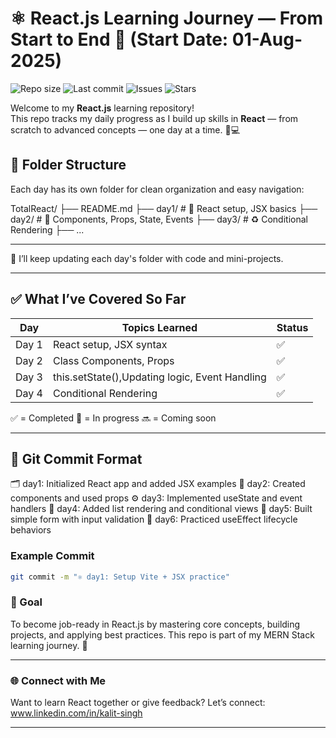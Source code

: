 # ⚛️ React.js Learning Journey — From Start to End 🚀 (Start Date: 01-Aug-2025)

![Repo size](https://img.shields.io/github/repo-size/KalitSingh/reactJourney)
![Last commit](https://img.shields.io/github/last-commit/KalitSingh/reactJourney)
![Issues](https://img.shields.io/github/issues/KalitSingh/reactJourney)
![Stars](https://img.shields.io/github/stars/KalitSingh/reactJourney?style=social)


Welcome to my **React.js** learning repository!  
This repo tracks my daily progress as I build up skills in **React** — from scratch to advanced concepts — one day at a time. 🧠💻

## 📁 Folder Structure

Each day has its own folder for clean organization and easy navigation:

TotalReact/
├── README.md
├── day1/ # 🚀 React setup, JSX basics
├── day2/ # 🔁 Components, Props, State, Events
├── day3/ # ♻️  Conditional Rendering
├── ...


---


📝 I’ll keep updating each day's folder with code and mini-projects.

---

## ✅ What I’ve Covered So Far

| Day   | Topics Learned                                           | Status |
|-------|----------------------------------------------------------|--------|
| Day 1 | React setup, JSX syntax                                  | ✅     |
| Day 2 | Class Components, Props                                  | ✅     |
| Day 3 | this.setState(),Updating logic, Event Handling           | ✅     |
| Day 4 | Conditional Rendering                                    | ✅     |


✅ = Completed 
🔄 = In progress
🔜 = Coming soon

---

## 🧾 Git Commit Format

🗂️ day1: Initialized React app and added JSX examples
🔧 day2: Created components and used props
⚙️ day3: Implemented useState and event handlers
🔁 day4: Added list rendering and conditional views
🧪 day5: Built simple form with input validation
🔬 day6: Practiced useEffect lifecycle behaviors


### Example Commit
```bash
git commit -m "⚛️ day1: Setup Vite + JSX practice"
```
### 📌 Goal
To become job-ready in React.js by mastering core concepts, building projects, and applying best practices.
This repo is part of my MERN Stack learning journey. 🌟

---

### 🌐 Connect with Me
Want to learn React together or give feedback?
Let’s connect: www.linkedin.com/in/kalit-singh

---
